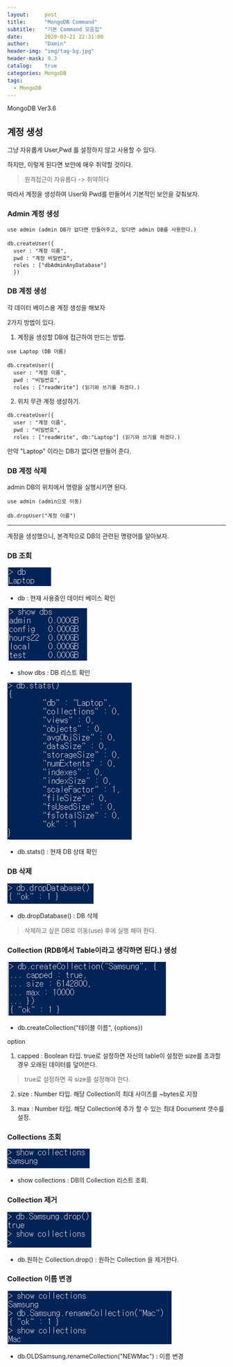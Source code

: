 ```yaml
---
layout:     post
title:      "MongoDB Command"
subtitle:   "기본 Command 모음집"
date:       2020-03-21 22:31:00
author:     "Damin"
header-img: "img/tag-bg.jpg"
header-mask: 0.3
catalog:    true
categories: MongoDB
tags:
  - MongoDB
---
```


MongoDB Ver3.6

## 계정 생성

그냥 자유롭게 User,Pwd 를 설정하지 않고 사용할 수 있다.

하지만, 이렇게 된다면 보안에 매우 취약할 것이다.

> 원격접근이 자유롭다 -> 취약하다

따라서 계정을 생성하여 User와 Pwd를 만들어서 기본적인 보안을 갖춰보자.

### Admin 계정 생성

~~~
use admin (admin DB가 없다면 만들어주고, 있다면 admin DB를 사용한다.)

db.createUser({
  user : "계정 이름",
  pwd : "계정 비밀번호",
  roles : ["dbAdminAnyDatabase"]
  })
~~~

### DB 계정 생성

각 데이터 베이스용 계정 생성을 해보자

2가지 방법이 있다.

1. 계정을 생성할 DB에 접근하여 만드는 방법.

~~~
use Laptop (DB 이름)

db.createUser({
  user : "계정 이름",
  pwd : "비밀번호",
  roles : ["readWrite"] (읽기와 쓰기를 하겠다.)
~~~

2. 위치 무관 계정 생성하기.

~~~
db.createUser({
  user : "계정 이름",
  pwd : "비밀번호",
  roles : ["readWrite", db:"Laptop"] (읽기와 쓰기를 하겠다.)
~~~

만약 "Laptop" 이라는 DB가 없다면 만들어 준다.

### DB 계정 삭제

admin DB의 위치에서 명령을 실행시키면 된다.

~~~
use admin (admin으로 이동)

db.dropUser("계정 이름")
~~~

---

계정을 생성했으니, 본격적으로 DB의 관련된 명령어를 알아보자.

### DB 조회

![db](/img/in-post/MongoDB/db.PNG)<br>

- db : 현재 사용중인 데이터 베이스 확인

![db](/img/in-post/MongoDB/showdbs.PNG)<br>

- show dbs : DB 리스트 확인

![db](/img/in-post/MongoDB/dbstats.PNG)<br>

- db.stats() : 현재 DB 상태 확인

### DB 삭제

![db](/img/in-post/MongoDB/drop.PNG)<br>

- db.dropDatabase() : DB 삭제

> 삭제하고 싶은 DB로 이동(use) 후에 실행 해야 한다.

### Collection (RDB에서 Table이라고 생각하면 된다.) 생성

![db](/img/in-post/MongoDB/createcollection.PNG)<br>

- db.createCollection("테이블 이름", {options})

option

1. capped : Boolean 타입. true로 설정하면 자신의 table이 설정한 size를 초과할 경우 오래된 데이터를 덮어쓴다.

> true로 설정하면 꼭 size를 설정해야 한다.

2. size : Number 타입. 해당 Collection의 최대 사이즈를 ~bytes로 지정

3. max : Number 타입. 해당 Collection에 추가 할 수 있는 최대 Document 갯수를 설정.

### Collections 조회

![db](/img/in-post/MongoDB/showcollection.PNG)<br>

- show collections : DB의 Collection 리스트 조회.

### Collection 제거

![db](/img/in-post/MongoDB/collectiondrop.PNG)<br>

- db.원하는 Collection.drop() : 원하는 Collection 을 제거한다.

### Collection 이름 변경

![db](/img/in-post/MongoDB/changecollection.PNG)<br>

- db.OLDSamsung.renameCollection("NEWMac") : 이름 변경

<script src="https://utteranc.es/client.js" repo="damin8/blog-comment" issue-term="title" label="Comment" theme="github-light" crossorigin="anonymous" async>
</script>


